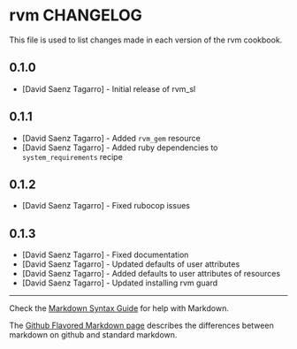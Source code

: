 rvm CHANGELOG
=============

This file is used to list changes made in each version of the rvm cookbook.

0.1.0
-----
- [David Saenz Tagarro] - Initial release of rvm_sl

0.1.1
-----
- [David Saenz Tagarro] - Added `rvm_gem` resource
- [David Saenz Tagarro] - Added ruby dependencies to `system_requirements` recipe

0.1.2
-----
- [David Saenz Tagarro] - Fixed rubocop issues

0.1.3
-----
- [David Saenz Tagarro] - Fixed documentation
- [David Saenz Tagarro] - Updated defaults of user attributes
- [David Saenz Tagarro] - Added defaults to user attributes of resources
- [David Saenz Tagarro] - Updated installing rvm guard

- - -
Check the [Markdown Syntax Guide](http://daringfireball.net/projects/markdown/syntax) for help with Markdown.

The [Github Flavored Markdown page](http://github.github.com/github-flavored-markdown/) describes the differences between markdown on github and standard markdown.
